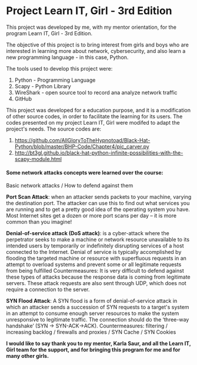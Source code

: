 # Project Learn IT, Girl - 3rd Edition
This project was developed by me, with my mentor orientation, for the program Learn IT, Girl - 3rd Edition.

The objective of this project is to bring interest from girls and boys who are interested in learning more
about network, cybersecurity, and also learn a new programming language - in this case, Python.

The tools used to develop this project were:
1. Python - Programming Language
2. Scapy - Python Library
3. WireShark - open source tool to record ana analyze network traffic
4. GitHub

This project was developed for a education purpose, and it is a modification of other source codes,
in order to facilitate the learning for its users. The codes presented on my project Learn IT, Girl
were modifed to adapt the project's needs. The source codes are:
1. https://github.com/AllGloryToTheHypnotoad/Black-Hat-Python/blob/master/BHP-Code/Chapter4/pic_carver.py
2. http://bt3gl.github.io/black-hat-python-infinite-possibilities-with-the-scapy-module.html

#### Some network attacks concepts were learned over the course:
Basic network attacks / How to defend against them

__Port Scan Attack__: when an attacker sends packets to your machine, varying the destination port.
The attacker can use this to find out what services you are running and to get a pretty good idea
of the operating system you have. Most Internet sites get a dozen or more port scans per day –
it is more common than you imagine!

__Denial-of-service attack (DoS attack)__: is a cyber-attack where the perpetrator seeks to make a machine
or network resource unavailable to its intended users by temporarily or indefinitely disrupting services of
a host connected to the Internet. Denial of service is typically accomplished by flooding the targeted machine
or resource with superfluous requests in an attempt to overload systems and prevent some or all legitimate
requests from being fulfilled
Countermeasures: It is very difficult to defend against these types of attacks because the response data is
coming from legitimate servers. These attack requests are also sent through UDP, which does not require a
connection to the server.

__SYN Flood Attack__: A SYN flood is a form of denial-of-service attack in which an attacker sends a succession
of SYN requests to a target's system in an attempt to consume enough server resources to make the system
unresponsive to legitimate traffic. The connection should do the ‘three-way handshake’ (SYN -> SYN-ACK->ACK).
Countermeasures: filtering / increasing backlog / firewalls and proxies / SYN Cache / SYN Cookies

__I would like to say thank you to my mentor, Karla Saur, and all the Learn IT, Girl team for the support,
and for bringing this program for me and for many other girls.__


